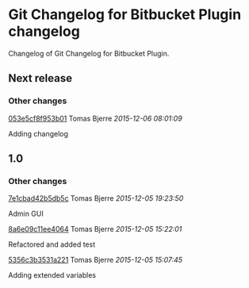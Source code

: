 # Git Changelog for Bitbucket Plugin changelog

Changelog of Git Changelog for Bitbucket Plugin.

## Next release
### Other changes

[053e5cf8f953b01](https://github.com/tomasbjerre/git-changelog-bitbucket-plugin/commit/053e5cf8f953b01) Tomas Bjerre *2015-12-06 08:01:09*

Adding changelog


## 1.0
### Other changes

[7e1cbad42b5db5c](https://github.com/tomasbjerre/git-changelog-bitbucket-plugin/commit/7e1cbad42b5db5c) Tomas Bjerre *2015-12-05 19:23:50*

Admin GUI

[8a6e09c11ee4064](https://github.com/tomasbjerre/git-changelog-bitbucket-plugin/commit/8a6e09c11ee4064) Tomas Bjerre *2015-12-05 15:22:01*

Refactored and added test

[5356c3b3531a221](https://github.com/tomasbjerre/git-changelog-bitbucket-plugin/commit/5356c3b3531a221) Tomas Bjerre *2015-12-05 15:07:45*

Adding extended variables


